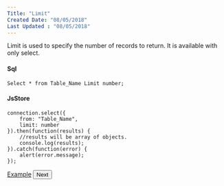 ```yaml
---
Title: "Limit"
Created Date: "08/05/2018"
Last Updated : "08/05/2018"
---
```


Limit is used to specify the number of records to return. It is available with only select.

#### Sql

```
Select * from Table_Name Limit number;
```

#### JsStore

```
connection.select({
    from: "Table_Name",
    limit: number
}).then(function(results) {
    //results will be array of objects.
    console.log(results);
}).catch(function(error) {
    alert(error.message);
});
```

<p class="margin-top-40px center-align">
    <a class="btn info" target="_blank" href="/example/limit">Example</a>
    <button class="btn info btnNext">Next</button>
</p>
